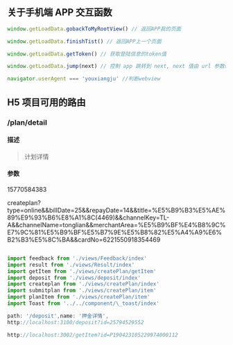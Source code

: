 ## 关于手机端 APP 交互函数

```javascript
window.getLoadData.gobackToMyRootView() // 返回APP我的页面

window.getLoadData.finishTist() // 返回APP上一个页面

window.getLoadData.getToken() // 获取登陆信息的token值

window.getLoadData.jump(next) // 控制 app 跳转到 next, next 值由 url 参数传递

navigator.userAgent === 'youxiangju' //判断webview
```

## H5 项目可用的路由

### /plan/detail

#### 描述

> 计划详情

#### 参数

15770584383

createplan?type=online&&billDate=25&&repayDate=14&&title=%E5%B9%B3%E5%AE%89%E9%93%B6%E8%A1%8C(4469)&&channelKey=TL-A&&channelName=tonglian&&merchantArea=%E5%B9%BF%E4%B8%9C%E7%9C%81%E5%B9%BF%E5%B7%9E%E5%B8%82%E5%A4%A9%E6%B2%B3%E5%8C%BA&&cardNo=6221550918354469

```javascript

import feedback from './views/Feedback/index'
import result from './views/Result/index'
import getItem from './views/createPlan/getItem'
import deposit from './views/deposit/index'
import createplan from './views/createPlan/index'
import submitplan from './views/createPlan/item'
import planItem from './views/createPlan/item'
import Toast from '../../component/\_toast/index'

path: '/deposit',name: '押金详情',
http://localhost:3100/deposit?id=25794529552

http://localhost:3002/getItem?id=P190423105229974000112

```
